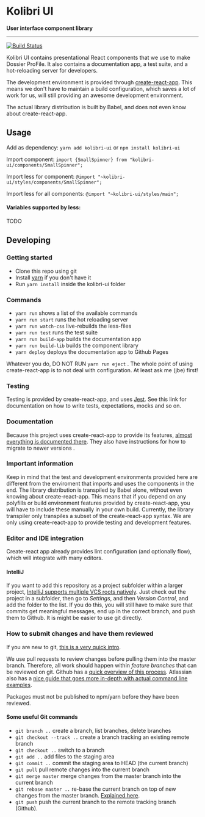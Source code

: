 # Kolibri UI

**User interface component library**

---

[![Build Status](https://travis-ci.org/dossiersolutions/kolibri-ui.svg?branch=master)](https://travis-ci.org/dossiersolutions/kolibri-ui)

<!--
**[Component Documentation](https://dossiersolutions.github.io/kolibri-ui/)**
-->

Kolibri UI contains presentational React components that we use to make Dossier ProFile. It also contains a documentation app, a test suite, and a hot-reloading server for developers.

The development environment is provided through [create-react-app](https://github.com/facebookincubator/create-react-app). This means we don't have to maintain a build configuration, which saves a lot of work for us, will still providing an awesome development environment.

The actual library distribution is built by Babel, and does not even know about create-react-app.


## Usage

Add as dependency: `yarn add kolibri-ui` or `npm install kolibri-ui`

Import component: `import {SmallSpinner} from "kolibri-ui/components/SmallSpinner";`

Import less for component: `@import "~kolibri-ui/styles/components/SmallSpinner";`

Import less for all components: `@import "~kolibri-ui/styles/main";`

#### Variables supported by less:

TODO


## Developing

### Getting started

- Clone this repo using git
- Install [yarn](https://yarnpkg.com) if you don't have it
- Run `yarn install` inside the kolibri-ui folder

### Commands

- `yarn run` shows a list of the available commands
- `yarn run start` runs the hot reloading server
- `yarn run watch-css` live-rebuilds the less-files
- `yarn run test` runs the test suite
- `yarn run build-app` builds the documentation app
- `yarn run build-lib` builds the component library
- `yarn deploy` deploys the documentation app to Github Pages

Whatever you do, DO NOT RUN `yarn run eject` . The whole point of using create-react-app is to not deal with configuration. At least ask me (jbe) first!

### Testing

Testing is provided by create-react-app, and uses [Jest](https://facebook.github.io/jest/). See this link for documentation on how to write tests, expectations, mocks and so on.

### Documentation

Because this project uses create-react-app to provide its features, [almost everything is documented there](https://github.com/facebookincubator/create-react-app). They also have instructions for how to migrate to newer versions
.

### Important information

Keep in mind that the test and development environments provided here are different from the enviroment that imports and uses the components in the end. The library distribution is transpiled by Babel alone, without even knowing about create-react-app. This means that if you depend on any polyfills or build environment features provided by create-react-app, you will have to include these manually in your own build. Currently, the library transpiler only transpiles a subset of the create-react-app syntax. We are only using create-react-app to provide testing and development features.

### Editor and IDE integration

Create-react app already provides lint configuration (and optionally flow), which will integrate with many editors.

#### IntelliJ

If you want to add this repository as a project subfolder within a larger project, [IntelliJ supports multiple VCS roots natively](https://intellij-support.jetbrains.com/hc/en-us/community/posts/207052265-Multiple-git-repositories). Just check out the project in a subfolder, then go to *Settings*, and then *Version Control*, and add the folder to the list. If you do this, you will still have to make sure that commits get meaningful messages, end up in the correct branch, and push them to Github. It is might be easier to use git directly.

### How to submit changes and have them reviewed

If you are new to git, [this is a very quick intro](http://rogerdudler.github.io/git-guide/).

We use pull requests to review changes before pulling them into the master branch. Therefore, all work should happen within *feature branches* that can be reviewed on git. Github has a [quick overview of this process](https://guides.github.com/introduction/flow/). Atlassian also has a [nice guide that goes more in-depth with actual command line examples](https://www.atlassian.com/git/tutorials/comparing-workflows#feature-branch-workflow).

Packages must not be published to npm/yarn before they have been reviewed.

#### Some useful Git commands

- `git branch ..` create a branch, list branches, delete branches
- `git checkout --track ..` create a branch tracking an existing remote branch
- `git checkout ..` switch to a branch
- `git add ..` add files to the staging area
- `git commit ..` commit the staging area to HEAD (the current branch)
- `git pull` pull remote changes into the current branch
- `git merge master` merge changes from the master branch into the current branch
- `git rebase master ..` re-base the current branch on top of new changes from the master branch. [Explained here](https://www.atlassian.com/git/tutorials/merging-vs-rebasing#the-golden-rule-of-rebasing).
- `git push` push the current branch to the remote tracking branch (Github).
